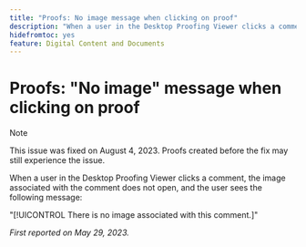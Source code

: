 ```yaml
---
title: "Proofs: No image message when clicking on proof"
description: "When a user in the Desktop Proofing Viewer clicks a comment, the image associated with the comment does not open, and the user sees a message."
hidefromtoc: yes
feature: Digital Content and Documents
---
```


# Proofs: "No image" message when clicking on proof

>[!NOTE]
>
>This issue was fixed on August 4, 2023. Proofs created before the fix may still experience the issue.

When a user in the Desktop Proofing Viewer clicks a comment, the image associated with the comment does not open, and the user sees the following message:

"[!UICONTROL There is no image associated with this comment.]"

_First reported on May 29, 2023._
